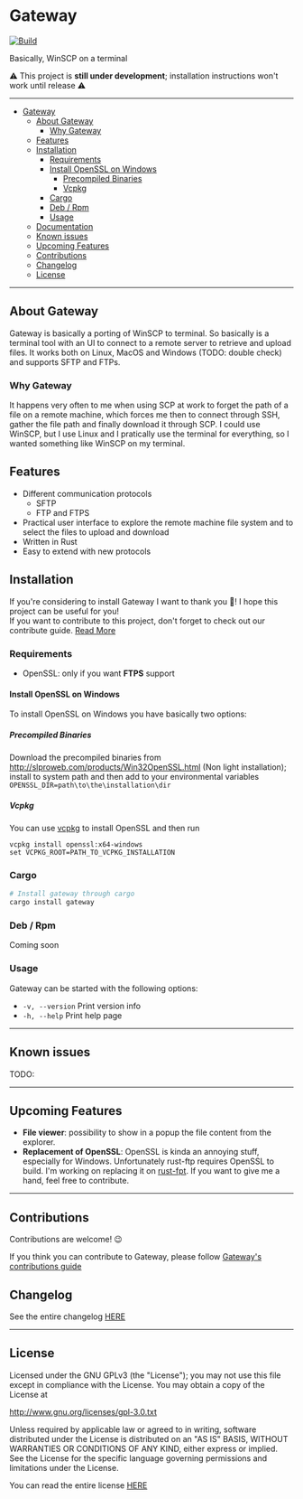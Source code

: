 # Gateway

[![Build](https://github.com/warrengalyen/Gateway/workflows/Build/badge.svg)](https://github.com/warrengalyen/Build/actions)


Basically, WinSCP on a terminal

⚠ This project is **still under development**; installation instructions won't work until release ⚠

---

- [Gateway](#gateway)
  - [About Gateway](#about-gateway)
    - [Why Gateway](#why-gateway)
  - [Features](#features)
  - [Installation](#installation)
      - [Requirements](#requirements)
      - [Install OpenSSL on Windows](#install-openssl-on-windows)
        - [Precompiled Binaries](#precompiled-binaries)
        - [Vcpkg](#vcpkg)
    - [Cargo](#cargo)
    - [Deb / Rpm](#deb--rpm)
    - [Usage](#usage)
  - [Documentation](#documentation)
  - [Known issues](#known-issues)
  - [Upcoming Features](#upcoming-features)
  - [Contributions](#contributions)
  - [Changelog](#changelog)
  - [License](#license)

---

## About Gateway

Gateway is basically a porting of WinSCP to terminal. So basically is a terminal tool with an UI to connect to a remote server to retrieve and upload files. It works both on Linux, MacOS and Windows (TODO: double check) and supports SFTP and FTPs.

### Why Gateway

It happens very often to me when using SCP at work to forget the path of a file on a remote machine, which forces me then to connect through SSH, gather the file path and finally download it through SCP. I could use WinSCP, but I use Linux and I pratically use the terminal for everything, so I wanted something like WinSCP on my terminal.

## Features

- Different communication protocols
  - SFTP
  - FTP and FTPS
- Practical user interface to explore the remote machine file system and to select the files to upload and download
- Written in Rust
- Easy to extend with new protocols

## Installation

If you're considering to install Gateway I want to thank you 💛! I hope this project can be useful for you!  
If you want to contribute to this project, don't forget to check out our contribute guide. [Read More](CONTRIBUTING.md)

### Requirements

- OpenSSL: only if you want **FTPS** support

#### Install OpenSSL on Windows

To install OpenSSL on Windows you have basically two options:

##### Precompiled Binaries

Download the precompiled binaries from <http://slproweb.com/products/Win32OpenSSL.html> (Non light installation); install to system path and then add to your environmental variables `OPENSSL_DIR=path\to\the\installation\dir`

##### Vcpkg

You can use [vcpkg](https://github.com/Microsoft/vcpkg) to install OpenSSL and then run

```dos
vcpkg install openssl:x64-windows
set VCPKG_ROOT=PATH_TO_VCPKG_INSTALLATION
```

### Cargo

```sh
# Install gateway through cargo
cargo install gateway
```

### Deb / Rpm

Coming soon

### Usage

Gateway can be started with the following options:

- `-v, --version` Print version info
- `-h, --help` Print help page

---

## Known issues

TODO:

---

## Upcoming Features

- **File viewer**: possibility to show in a popup the file content from the explorer.
- **Replacement of OpenSSL**: OpenSSL is kinda an annoying stuff, especially for Windows. Unfortunately rust-ftp requires OpenSSL to build. I'm working on replacing it on [rust-fpt](https://github.com/wgalyen/rust-ftp/tree/rust-tls). If you want to give me a hand, feel free to contribute.

---

## Contributions

Contributions are welcome! 😉

If you think you can contribute to Gateway, please follow [Gateway's contributions guide](CONTRIBUTING.md)

## Changelog

See the entire changelog [HERE](CHANGELOG.md)

---

## License

Licensed under the GNU GPLv3 (the "License"); you may not use this file except in compliance with the License. You may obtain a copy of the License at

<http://www.gnu.org/licenses/gpl-3.0.txt>

Unless required by applicable law or agreed to in writing, software distributed under the License is distributed on an "AS IS" BASIS, WITHOUT WARRANTIES OR CONDITIONS OF ANY KIND, either express or implied. See the License for the specific language governing permissions and limitations under the License.

You can read the entire license [HERE](LICENSE)